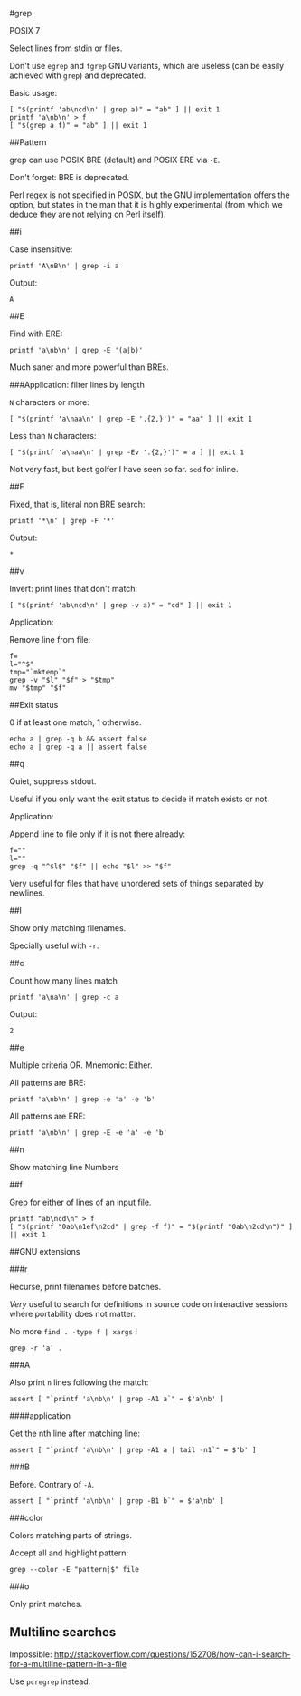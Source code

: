 #grep

POSIX 7

Select lines from stdin or files.

Don't use `egrep` and `fgrep` GNU variants, which are useless (can be easily achieved with `grep`) and deprecated.

Basic usage:

    [ "$(printf 'ab\ncd\n' | grep a)" = "ab" ] || exit 1
    printf 'a\nb\n' > f
    [ "$(grep a f)" = "ab" ] || exit 1

##Pattern

grep can use POSIX BRE (default) and POSIX ERE via `-E`.

Don't forget: BRE is deprecated.

Perl regex is not specified in POSIX, but the GNU implementation offers the option, but states in the man that it is highly experimental (from which we deduce they are not relying on Perl itself).

##i

Case insensitive:

    printf 'A\nB\n' | grep -i a

Output:

    A

##E

Find with ERE:

    printf 'a\nb\n' | grep -E '(a|b)'

Much saner and more powerful than BREs.

###Application: filter lines by length

`N` characters or more:

    [ "$(printf 'a\naa\n' | grep -E '.{2,}')" = "aa" ] || exit 1

Less than `N` characters:

    [ "$(printf 'a\naa\n' | grep -Ev '.{2,}')" = a ] || exit 1

Not very fast, but best golfer I have seen so far. `sed` for inline.

##F

Fixed, that is, literal non BRE search:

    printf '*\n' | grep -F '*'

Output:

    *

##v

Invert: print lines that don't match:

    [ "$(printf 'ab\ncd\n' | grep -v a)" = "cd" ] || exit 1

Application:

Remove line from file:

    f=
    l="^$"
    tmp="`mktemp`"
    grep -v "$l" "$f" > "$tmp"
    mv "$tmp" "$f"

##Exit status

0 if at least one match, 1 otherwise.

    echo a | grep -q b && assert false
    echo a | grep -q a || assert false

##q

Quiet, suppress stdout.

Useful if you only want the exit status to decide if match exists or not.

Application:

Append line to file only if it is not there already:

    f=""
    l=""
    grep -q "^$l$" "$f" || echo "$l" >> "$f"

Very useful for files that have unordered sets of things separated by newlines.

##l

Show only matching filenames.

Specially useful with `-r`.

##c

Count how many lines match

    printf 'a\na\n' | grep -c a

Output:

    2

##e

Multiple criteria OR. Mnemonic: Either.

All patterns are BRE:

    printf 'a\nb\n' | grep -e 'a' -e 'b'

All patterns are ERE:

    printf 'a\nb\n' | grep -E -e 'a' -e 'b'

##n

Show matching line Numbers

##f

Grep for either of lines of an input file.

	printf "ab\ncd\n" > f
	[ "$(printf "0ab\n1ef\n2cd" | grep -f f)" = "$(printf "0ab\n2cd\n")" ] || exit 1

##GNU extensions

###r

Recurse, print filenames before batches.

*Very* useful to search for definitions in source code on interactive sessions
where portability does not matter.

No more `find . -type f | xargs` !

    grep -r 'a' .

###A

Also print `n` lines following the match:

    assert [ "`printf 'a\nb\n' | grep -A1 a`" = $'a\nb' ]

####application

Get the nth line after matching line:

    assert [ "`printf 'a\nb\n' | grep -A1 a | tail -n1`" = $'b' ]

###B

Before. Contrary of `-A`.

    assert [ "`printf 'a\nb\n' | grep -B1 b`" = $'a\nb' ]

###color

Colors matching parts of strings.

Accept all and highlight pattern:

    grep --color -E "pattern|$" file

###o

Only print matches.

## Multiline searches

Impossible: <http://stackoverflow.com/questions/152708/how-can-i-search-for-a-multiline-pattern-in-a-file>

Use `pcregrep` instead.
